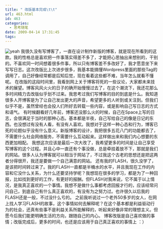 ```yaml
---
title: " 改版基本完成\t\t"
url: 463.html
id: 463
categories:
  - 思考随笔
date: 2009-04-14 17:31:45
tags:
---
```


![yeah](../../../images/2009/04/yeah.jpg "yeah") 我很久没有写博客了，一直在设计制作新版的博客，就是现在所看到的这款。我的性格总是喜欢把一件事落实得差不多了，才能把心思抽出来想别的，干别的。不喜欢同一时间想着很多件事，所以只有博客差不多改好了，我才愿意坐下来写写日志。这次改版比上次进步很多，我基本能搞懂Wordpress里面的那些Tag的调用了，自己好像经常都是后知后觉，现在看着这些都不难，当年怎么就看不懂呢。 在改版的这段时间里，我看到网上关于博客将死的一些议论，大家都未来技术的展望。博客风风火火的日子的确开始慢慢过去了，在这个潮流下，我还花那么多时间精力去改版似乎划不过来。我思考过我们写博客的目的到底是什么。我知道很多人开博客是为了让自己发出更大的声音，希望更多的人听到或关注到。但我们似乎不是，虽然曾经也会投人们所好去转载一些内容，或是影响自己写日志的方式和语气。 有时候翻看好几年前，博客还没那么火的时候，自己在Space上写的日志，会很满足于当时的那种心态。基本都是半夜，自己写给自己的像是日记的东西。也没想过有没有人看，有没有人喜欢。我想对于这样一种心态和行为，博客已死的论题似乎没有什么意义。新版博客的设计，我把很多五花八门的功能都去了，不需要什么社会网络服务，不需要什么互动起来。这样做出来和我们内心想要的东西更加相配。 我想这次应该是最后一次大改了，我希望更多的时间是让自己享受写博客的这个过程。并且心中一直还有个事没做，总是牵挂着放不下，那就是我们的网站。很多人认为博客就可以相当于网站了，不过我这个古老的思想还是把这两者分得很开，我还是要做一个自己满意的网站。 还有我的FLASH，很久没学了，是该把时间转过来了。我的FLASH一直都是半桶水的水平，并且我现在工作的内容和它没什么关系，为什么还要坚持学呢？我想现在很多的学习，都是为了一种回报，比如找到更好的工作，有更好的报酬。但FLASH对我来说，它不属于以上情况，是我真正喜欢的一个事情。我想不是做什么事都考虑回报才行的，应该经常问问自己，到底自己有什么真正喜欢的，有没有为之努力过。也许很久以后我的FLASH还是一般，不过没什么亏的。 之前我听说过一个老外50多岁的女人，在网上找人学习FLASH的故事，这个事情如何去解释呢？在这个基本都是利益驱动行为的社会，还真有些事不是利益关系所能解释的，听起来好像非常的理想主义。但愿今后我们能更明确生活的方向，跟随自己的内心。 博客改版是自己喜欢做的事情；改版完成后，更多的时间，也还是应该用于自己真正喜欢的事情上 ：）